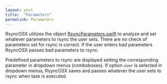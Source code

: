 ```yaml
---
layout: post
title:  "Parameters"
permalink: Parameters
---
```

RsyncOSX utilizes the object [RsyncParameters.swift](https://github.com/rsyncOSX/RsyncOSX/blob/master/RsyncOSX/RsyncParameters.swift) to analyze and set whatever parameters to rsync the user sets. There are no check of parameters set for rsync is correct. If the user enters bad parameters RsyncOSX passes bad parameters to rsync.

Predefined parameters to rsync are displayed setting the corresponding parameter in dropdown menus (comboboxes). If option `user` is selected in dropdown menus, RsyncOSX saves and passes whatever the user sets to rsync when task is executed.
